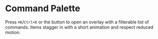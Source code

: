 # Command Palette

Press `⌘K`/`Ctrl+K` or the button to open an overlay with a filterable list of commands. Items stagger in with a short animation and respect reduced motion.
